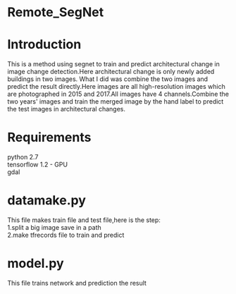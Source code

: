 # Remote_SegNet 

# Introduction
This is a method using segnet to train and predict architectural change in image change detection.Here architectural change is only newly added buildings in two images. What I did was combine the two images and predict the result directly.Here images are all high-resolution images which are photographed in 2015 and 2017.All images have 4 channels.Combine the two years' images and train the merged image by the hand label to predict the test images in architectural changes.

# Requirements
python 2.7 <br/>
tensorflow 1.2 - GPU <br/>
gdal <br/>

# datamake.py
This file makes train file and test file,here is the step: <br/>
1.split a big image save in a path <br/>
2.make tfrecords file to train and predict

# model.py 
This file trains network and prediction the result





